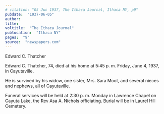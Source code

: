 ```yaml
---
# citation: "05 Jun 1937, The Ithaca Journal, Ithaca NY, p9"
pubdate:  "1937-06-05"
author: 
title: 
voltitle:  "The Ithaca Journal"
publocation:  "Ithaca NY"
pages:  "9"
source:  "newspapers.com"
---
```


Edward C. Thatcher

Edward C. Thatcher, 74, died at his home at 5:45 p. m. Friday, June 4, 1937, in Cayutaville.

He is survived by his widow, one sister, Mrs. Sara Moot, and several nieces and nephews, all of Cayutaville.

Funeral services will be held at 2:30 p. m. Monday in Lawrence Chapel on Cayuta Lake, the Rev Asa A. Nichols officiating. Burial will be in Laurel Hill Cemetery.


